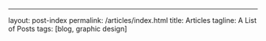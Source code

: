 ---
layout: post-index
permalink: /articles/index.html
title: Articles
tagline: A List of Posts
tags: [blog, graphic design]